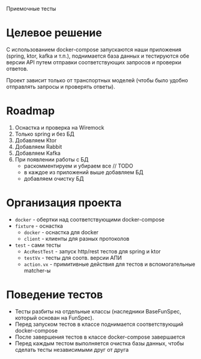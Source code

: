 Приемочные тесты

# Целевое решение

C использованием docker-compose запускаются наши приложения 
(spring, ktor, kafka и т.п.), поднимается база данных и
тестируются обе версии API путем отправки соответствующих 
запросов и проверки ответов.

Проект зависит только от транспортных моделей (чтобы было удобно отправлять запросы и проверять ответы).

# Roadmap

1. Оснастка и проверка на Wiremock 
2. Только spring и без БД
3. Добавляем Ktor
4. Добавляем Rabbit 
5. Добавляем Kafka
6. При появлении работы с БД
   * раскомментируем и убираем все // TODO
   * в каждое из приложений выше добавляем БД
   * добавляем очистку БД

# Организация проекта

* `docker` - обертки над соответствующими docker-compose
* `fixture` - оснастка
  * `docker` - оснастка для docker
  * `client` - клиенты для разных протоколов
* `test` - сами тесты
  * `AccRestTest` - запуск http/rest тестов для spring и ktor
  * `testVx` - тесты для соотв. версии АПИ
  * `action.vx` - примитивные действия для тестов и вспомогательные matcher-ы

# Поведение тестов

* Тесты разбиты на отдельные классы (наследники BaseFunSpec, который основан на FunSpec).
* Перед запуском тестов в классе поднимается соответствующий docker-compose
* После завершения тестов в классе docker-compose завершается
* Перед каждым тестом выполняется очистка базы данных, чтобы сделать тесты независимыми друг от друга
